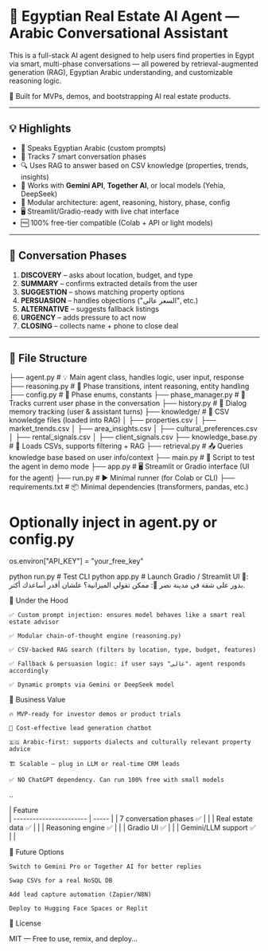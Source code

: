 # 🏡 Egyptian Real Estate AI Agent — Arabic Conversational Assistant

This is a full-stack AI agent designed to help users find properties in Egypt via smart, multi-phase conversations — all powered by retrieval-augmented generation (RAG), Egyptian Arabic understanding, and customizable reasoning logic.

🎯 Built for MVPs, demos, and bootstrapping AI real estate products.

---

## 💡 Highlights

- 💬 Speaks Egyptian Arabic (custom prompts)
- 🧠 Tracks 7 smart conversation phases
- 🔍 Uses RAG to answer based on CSV knowledge (properties, trends, insights)
- 🤖 Works with **Gemini API**, **Together AI**, or local models (Yehia, DeepSeek)
- 🧩 Modular architecture: agent, reasoning, history, phase, config
- 🖥️ Streamlit/Gradio-ready with live chat interface
- 🆓 100% free-tier compatible (Colab + API or light models)

---

## 🧠 Conversation Phases

1. **DISCOVERY** – asks about location, budget, and type
2. **SUMMARY** – confirms extracted details from the user
3. **SUGGESTION** – shows matching property options
4. **PERSUASION** – handles objections ("السعر عالي", etc.)
5. **ALTERNATIVE** – suggests fallback listings
6. **URGENCY** – adds pressure to act now
7. **CLOSING** – collects name + phone to close deal

---

## 🧱 File Structure

├── agent.py # 💡 Main agent class, handles logic, user input, response
├── reasoning.py # 🔄 Phase transitions, intent reasoning, entity handling
├── config.py # 🔧 Phase enums, constants
├── phase_manager.py # 📌 Tracks current user phase in the conversation
├── history.py # 🧠 Dialog memory tracking (user & assistant turns)
├── knowledge/ # 🧠 CSV knowledge files (loaded into RAG)
│ ├── properties.csv
│ ├── market_trends.csv
│ ├── area_insights.csv
│ ├── cultural_preferences.csv
│ ├── rental_signals.csv
│ ├── client_signals.csv
├── knowledge_base.py # 🔎 Loads CSVs, supports filtering + RAG
├── retrieval.py # 📤 Queries knowledge base based on user info/context
├── main.py # 🧪 Script to test the agent in demo mode
├── app.py # 🖥️ Streamlit or Gradio interface (UI for the agent)
├── run.py # ▶️ Minimal runner (for Colab or CLI)
├── requirements.txt # 📦 Minimal dependencies (transformers, pandas, etc.)


# Optionally inject in agent.py or config.py
os.environ["API_KEY"] = "your_free_key"

python run.py         # Test CLI
python app.py         # Launch Gradio / Streamlit UI
👤: بدور على شقة في مدينة نصر
🤖: ممكن تقولي الميزانية؟ علشان أقدر أساعدك أكتر.

🧠 Under the Hood

    ✅ Custom prompt injection: ensures model behaves like a smart real estate advisor

    ✅ Modular chain-of-thought engine (reasoning.py)

    ✅ CSV-backed RAG search (filters by location, type, budget, features)

    ✅ Fallback & persuasion logic: if user says "غالي"، agent responds accordingly

    ✅ Dynamic prompts via Gemini or DeepSeek model

🚀 Business Value

    🔥 MVP-ready for investor demos or product trials

    💸 Cost-effective lead generation chatbot

    🇪🇬 Arabic-first: supports dialects and culturally relevant property advice

    🏗️ Scalable — plug in LLM or real-time CRM leads

    ✅ NO ChatGPT dependency. Can run 100% free with small models

..

| Feature                 
| ----------------------- | ----- |
| 7 conversation phases ✅ |       |
| Real estate data     ✅  |       |
| Reasoning engine     ✅  |       |
| Gradio UI            ✅  |       |
| Gemini/LLM support   ✅  |       |


🤖 Future Options

    Switch to Gemini Pro or Together AI for better replies

    Swap CSVs for a real NoSQL DB

    Add lead capture automation (Zapier/N8N)

    Deploy to Hugging Face Spaces or Replit

📃 License

MIT — Free to use, remix, and deploy...


